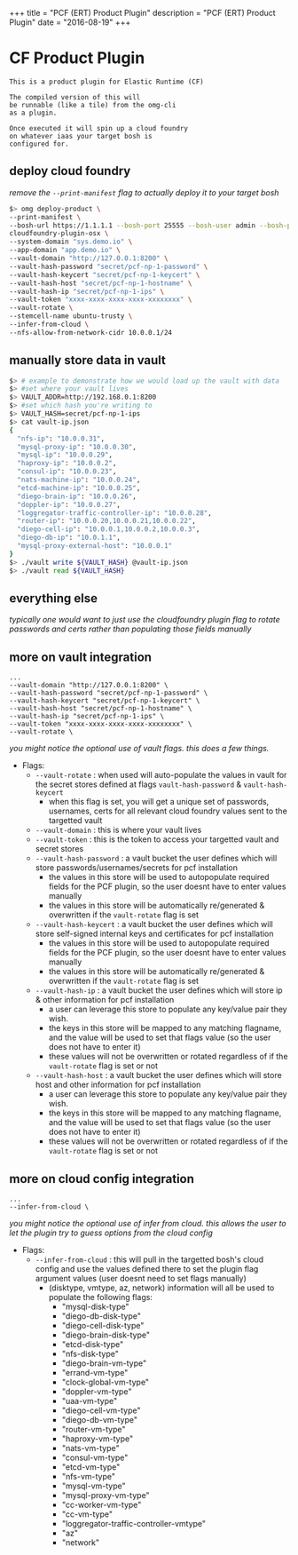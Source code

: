 +++
title = "PCF (ERT) Product Plugin"
description = "PCF (ERT) Product Plugin"
date = "2016-08-19"
+++
# CF Product Plugin
```
This is a product plugin for Elastic Runtime (CF)

The compiled version of this will
be runnable (like a tile) from the omg-cli
as a plugin.

Once executed it will spin up a cloud foundry
on whatever iaas your target bosh is
configured for.

```

## deploy cloud foundry

*remove the `--print-manifest` flag to actually deploy it to your target bosh*
```bash
$> omg deploy-product \
--print-manifest \
--bosh-url https://1.1.1.1 --bosh-port 25555 --bosh-user admin --bosh-pass pass --ssl-ignore \
cloudfoundry-plugin-osx \
--system-domain "sys.demo.io" \
--app-domain "app.demo.io" \
--vault-domain "http://127.0.0.1:8200" \
--vault-hash-password "secret/pcf-np-1-password" \
--vault-hash-keycert "secret/pcf-np-1-keycert" \
--vault-hash-host "secret/pcf-np-1-hostname" \
--vault-hash-ip "secret/pcf-np-1-ips" \
--vault-token "xxxx-xxxx-xxxx-xxxx-xxxxxxxx" \
--vault-rotate \
--stemcell-name ubuntu-trusty \
--infer-from-cloud \
--nfs-allow-from-network-cidr 10.0.0.1/24
```

## manually store data in vault

```bash
$> # example to demonstrate how we would load up the vault with data
$> #set where your vault lives
$> VAULT_ADDR=http://192.168.0.1:8200
$> #set which hash you're writing to
$> VAULT_HASH=secret/pcf-np-1-ips
$> cat vault-ip.json
{
  "nfs-ip": "10.0.0.31",
  "mysql-proxy-ip": "10.0.0.30",
  "mysql-ip": "10.0.0.29",
  "haproxy-ip": "10.0.0.2",
  "consul-ip": "10.0.0.23",
  "nats-machine-ip": "10.0.0.24",
  "etcd-machine-ip": "10.0.0.25",
  "diego-brain-ip": "10.0.0.26",
  "doppler-ip": "10.0.0.27",
  "loggregator-traffic-controller-ip": "10.0.0.28",
  "router-ip": "10.0.0.20,10.0.0.21,10.0.0.22",
  "diego-cell-ip": "10.0.0.1,10.0.0.2,10.0.0.3",
  "diego-db-ip": "10.0.1.1",
  "mysql-proxy-external-host": "10.0.0.1"
}
$> ./vault write ${VAULT_HASH} @vault-ip.json
$> ./vault read ${VAULT_HASH}
```

## everything else

*typically one would want to just use the cloudfoundry plugin flag to rotate
passwords and certs rather than populating those fields manually*

## more on vault integration

```
...
--vault-domain "http://127.0.0.1:8200" \
--vault-hash-password "secret/pcf-np-1-password" \
--vault-hash-keycert "secret/pcf-np-1-keycert" \
--vault-hash-host "secret/pcf-np-1-hostname" \
--vault-hash-ip "secret/pcf-np-1-ips" \
--vault-token "xxxx-xxxx-xxxx-xxxx-xxxxxxxx" \
--vault-rotate \
```

*you might notice the optional use of vault flags. this does a few things.*

- Flags:
  - `--vault-rotate` : when used will auto-populate the values in vault for the secret stores defined at flags `vault-hash-password` & `vault-hash-keycert`
    - when this flag is set, you will get a unique set of passwords, usernames, certs for all relevant cloud foundry values sent to the targetted vault
  - `--vault-domain` : this is where your vault lives
  - `--vault-token` : this is the token to access your targetted vault and secret stores
  - `--vault-hash-password` : a vault bucket the user defines which will store  passwords/usernames/secrets for pcf installation
    - the values in this store will be used to autopopulate required fields for the PCF plugin, so the user doesnt have to enter values manually
    - the values in this store will be automatically re/generated & overwritten if the `vault-rotate` flag is set
  - `--vault-hash-keycert` : a vault bucket the user defines which will store  self-signed internal keys and certificates for pcf installation
    - the values in this store will be used to autopopulate required fields for the PCF plugin, so the user doesnt have to enter values manually
    - the values in this store will be automatically re/generated & overwritten if the `vault-rotate` flag is set
  - `--vault-hash-ip` : a vault bucket the user defines which will store ip & other information for pcf installation
    - a user can leverage this store to populate any key/value pair they wish.
    - the keys in this store will be mapped to any matching flagname, and the value will be used to set that flags value (so the user does not have to enter it)
    - these values will not be overwritten or rotated regardless of if the `vault-rotate` flag is set or not
  - `--vault-hash-host` : a vault bucket the user defines which will store host and other information for pcf installation
    - a user can leverage this store to populate any key/value pair they wish.
    - the keys in this store will be mapped to any matching flagname, and the value will be used to set that flags value (so the user does not have to enter it)
    - these values will not be overwritten or rotated regardless of if the `vault-rotate` flag is set or not


## more on cloud config integration

```
...
--infer-from-cloud \
```

*you might notice the optional use of infer from cloud. this allows the user to let the plugin try to guess options from the cloud config*

- Flags:
  - `--infer-from-cloud` : this will pull in the targetted bosh's cloud config and use the values defined there to set the plugin flag argument values (user doesnt need to set flags manually)
    - (disktype, vmtype, az, network) information will all be used to populate the following flags:
      - "mysql-disk-type"
      - "diego-db-disk-type"
      - "diego-cell-disk-type"
      - "diego-brain-disk-type"
      - "etcd-disk-type"
      - "nfs-disk-type"
      - "diego-brain-vm-type"
      - "errand-vm-type"
      - "clock-global-vm-type"
      - "doppler-vm-type"
      - "uaa-vm-type"
      - "diego-cell-vm-type"
      - "diego-db-vm-type"
      - "router-vm-type"
      - "haproxy-vm-type"
      - "nats-vm-type"
      - "consul-vm-type"
      - "etcd-vm-type"
      - "nfs-vm-type"
      - "mysql-vm-type"
      - "mysql-proxy-vm-type"
      - "cc-worker-vm-type"
      - "cc-vm-type"
      - "loggregator-traffic-controller-vmtype"
      - "az"
      - "network"
